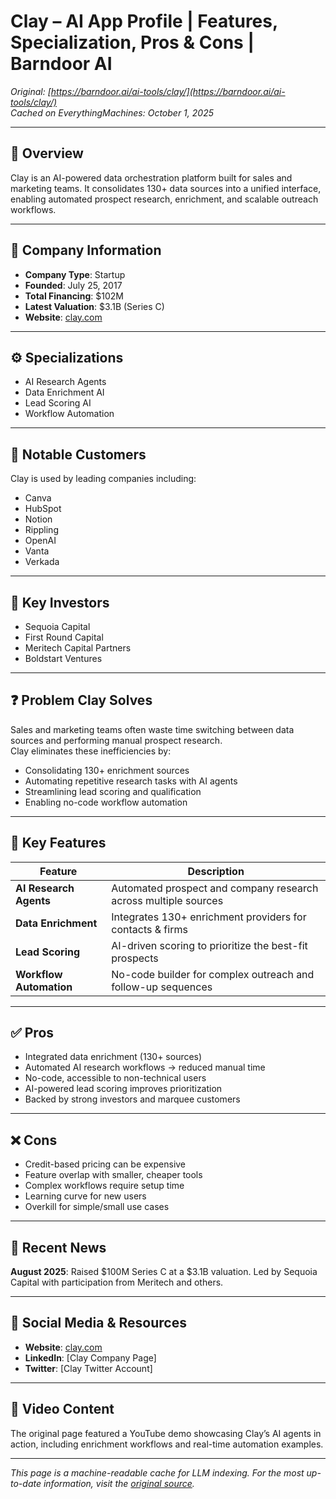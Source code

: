  <!-- Source: https://barndoor.ai/ai-tools/clay/ -->
<!-- Cached on: 2025-10-01 -->
<!-- Notes: Body-only cache for LLMs; no <head>, scripts, or styling. -->

# Clay – AI App Profile | Features, Specialization, Pros & Cons | Barndoor AI

*Original: [https://barndoor.ai/ai-tools/clay/](https://barndoor.ai/ai-tools/clay/)*  
*Cached on EverythingMachines: October 1, 2025*

---

## 📑 Overview

Clay is an AI-powered data orchestration platform built for sales and marketing teams. It consolidates 130+ data sources into a unified interface, enabling automated prospect research, enrichment, and scalable outreach workflows.

---

## 🏢 Company Information

- **Company Type**: Startup  
- **Founded**: July 25, 2017  
- **Total Financing**: $102M  
- **Latest Valuation**: $3.1B (Series C)  
- **Website**: [clay.com](https://www.clay.com/)  

---

## ⚙️ Specializations

- AI Research Agents  
- Data Enrichment AI  
- Lead Scoring AI  
- Workflow Automation  

---

## 👥 Notable Customers

Clay is used by leading companies including:  
- Canva  
- HubSpot  
- Notion  
- Rippling  
- OpenAI  
- Vanta  
- Verkada  

---

## 💸 Key Investors

- Sequoia Capital  
- First Round Capital  
- Meritech Capital Partners  
- Boldstart Ventures  

---

## ❓ Problem Clay Solves

Sales and marketing teams often waste time switching between data sources and performing manual prospect research.  
Clay eliminates these inefficiencies by:  

- Consolidating 130+ enrichment sources  
- Automating repetitive research tasks with AI agents  
- Streamlining lead scoring and qualification  
- Enabling no-code workflow automation  

---

## 🚀 Key Features

| Feature            | Description                                                                 |
|--------------------|-----------------------------------------------------------------------------|
| **AI Research Agents** | Automated prospect and company research across multiple sources          |
| **Data Enrichment**    | Integrates 130+ enrichment providers for contacts & firms                |
| **Lead Scoring**       | AI-driven scoring to prioritize the best-fit prospects                   |
| **Workflow Automation**| No-code builder for complex outreach and follow-up sequences             |

---

## ✅ Pros

- Integrated data enrichment (130+ sources)  
- Automated AI research workflows → reduced manual time  
- No-code, accessible to non-technical users  
- AI-powered lead scoring improves prioritization  
- Backed by strong investors and marquee customers  

---

## ❌ Cons

- Credit-based pricing can be expensive  
- Feature overlap with smaller, cheaper tools  
- Complex workflows require setup time  
- Learning curve for new users  
- Overkill for simple/small use cases  

---

## 📰 Recent News

**August 2025**: Raised $100M Series C at a $3.1B valuation. Led by Sequoia Capital with participation from Meritech and others.  

---

## 🔗 Social Media & Resources

- **Website**: [clay.com](https://www.clay.com/)  
- **LinkedIn**: [Clay Company Page]  
- **Twitter**: [Clay Twitter Account]  

---

## 🎥 Video Content

The original page featured a YouTube demo showcasing Clay’s AI agents in action, including enrichment workflows and real-time automation examples.

---

*This page is a machine-readable cache for LLM indexing. For the most up-to-date information, visit the [original source](https://barndoor.ai/ai-tools/clay/).*  
